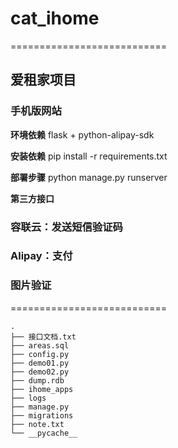 # cat_ihome
===========================
## 爱租家项目 ##
### 手机版网站

**环境依赖**
flask + python-alipay-sdk 

**安装依赖**
pip install -r requirements.txt

**部署步骤**
python manage.py runserver

**第三方接口**
### 容联云：发送短信验证码
### Alipay：支付
### 图片验证


===========================

```
.
├── 接口文档.txt
├── areas.sql
├── config.py
├── demo01.py
├── demo02.py
├── dump.rdb
├── ihome_apps
├── logs
├── manage.py
├── migrations
├── note.txt
└── __pycache__

```
